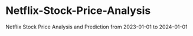 # Netflix-Stock-Price-Analysis
 Netflix Stock Price Analysis and Prediction from 2023-01-01 to 2024-01-01
